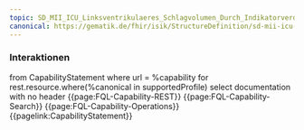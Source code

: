 ```yaml
---
topic: SD_MII_ICU_Linksventrikulaeres_Schlagvolumen_Durch_Indikatorverduennung-Interaktionen
canonical: https://gematik.de/fhir/isik/StructureDefinition/sd-mii-icu-linksventri-schlagvolumen-durch-indikatorverduennung
---
```

### Interaktionen

<fql output="inline">
from
    CapabilityStatement
where
    url = %capability
for rest.resource.where(%canonical in supportedProfile)
select
    documentation
with
    no header
</fql>

<tabs>
    <tab title="Interaktionen"> 
        {{page:FQL-Capability-REST}}
    </tab>
    <tab title="Suchparameter">
        {{page:FQL-Capability-Search}}
    </tab>
    <tab title="Operationen">
        {{page:FQL-Capability-Operations}}
    </tab>
    <tab title="Link">
        {{pagelink:CapabilityStatement}}
    </tab>
</tabs>



